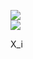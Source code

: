 

![](http://latex.codecogs.com/gif.latex?\\frac{1}{1+sin(x)})  
![](http://latex.codecogs.com/gif.latex?X_{i})

X_i
